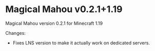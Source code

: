 # Magical Mahou v0.2.1+1.19

Magical Mahou version 0.2.1 for Minecraft 1.19

Changes:

* Fixes LNS version to make it actually work on dedicated servers.

